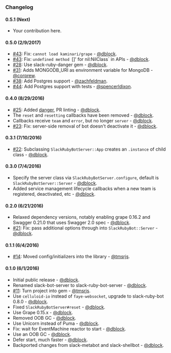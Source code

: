 ### Changelog

#### 0.5.1 (Next)

* Your contribution here.

#### 0.5.0 (2/9/2017)

* [#43](https://github.com/slack-ruby/slack-ruby-bot-server/pull/43): Fix: `cannot load kaminari/grape` - [@dblock](https://github.com/dblock).
* [#43](https://github.com/slack-ruby/slack-ruby-bot-server/pull/43): Fix: `undefined method `[]' for nil:NilClass` in APIs - [@dblock](https://github.com/dblock).
* [#28](https://github.com/slack-ruby/slack-ruby-bot-server/pull/28): Use slack-ruby-danger gem - [@dblock](https://github.com/dblock).
* [#31](https://github.com/slack-ruby/slack-ruby-bot-server/pull/31): Adds MONGODB_URI as environment variable for MongoDB - [@corprew](https://github.com/corprew).
* [#38](https://github.com/slack-ruby/slack-ruby-bot-server/pull/38): Add Postgres support  - [@zachfeldman](https://github.com/zachfeldman).
* [#44](https://github.com/slack-ruby/slack-ruby-bot-server/pull/44): Add Postgres support with tests - [@spencerldixon](https://github.com/spencerldixon).

#### 0.4.0 (8/29/2016)

* [#25](https://github.com/slack-ruby/slack-ruby-bot-server/pull/25): Added [danger](http://danger.systems), PR linting - [@dblock](https://github.com/dblock).
* The `reset` and `resetting` callbacks have been removed - [@dblock](https://github.com/dblock).
* Callbacks receive `team` and `error`, but no longer `server` - [@dblock](https://github.com/dblock).
* [#23](https://github.com/slack-ruby/slack-ruby-bot-server/issues/23): Fix: server-side removal of bot doesn't deactivate it - [@dblock](https://github.com/dblock).

#### 0.3.1 (7/10/2016)

* [#22](https://github.com/slack-ruby/slack-ruby-bot-server/issues/22): Subclassing `SlackRubyBotServer::App` creates an `.instance` of child class - [@dblock](https://github.com/dblock).

#### 0.3.0 (7/4/2016)

* Specify the server class via `SlackRubyBotServer.configure`, default is `SlackRubyBotServer::Server` - [@dblock](https://github.com/dblock).
* Added service management lifecycle callbacks when a new team is registered, deactivated, etc - [@dblock](https://github.com/dblock).

#### 0.2.0 (6/21/2016)

* Relaxed dependency versions, notably enabling grape 0.16.2 and Swagger 0.21.0 that uses Swagger 2.0 spec - [@dblock](https://github.com/dblock).
* [#21](https://github.com/slack-ruby/slack-ruby-bot-server/issues/21): Fix: pass additional options through into `SlackRubyBot::Server` - [@dblock](https://github.com/dblock).

#### 0.1.1 (6/4/2016)

* [#14](https://github.com/slack-ruby/slack-ruby-bot-server/pull/14): Moved config/initializers into the library - [@tmsrjs](https://github.com/tmsrjs).

#### 0.1.0 (6/1/2016)

* Initial public release - [@dblock](https://github.com/dblock).
* Renamed slack-bot-server to slack-ruby-bot-server - [@dblock](https://github.com/dblock).
* [#11](https://github.com/slack-ruby/slack-ruby-bot-server/pull/11): Turn project into gem - [@tmsrjs](https://github.com/tmsrjs).
* Use `celluloid-io` instead of `faye-websocket`, upgrade to slack-ruby-bot 0.8.0 - [@dblock](https://github.com/dblock).
* Fixed `SlackRubyBotServer#reset` - [@dblock](https://github.com/dblock).
* Use Grape 0.15.x - [@dblock](https://github.com/dblock).
* Removed OOB GC - [@dblock](https://github.com/dblock).
* Use Unicorn instead of Puma - [@dblock](https://github.com/dblock).
* Fix: wait for EventMachine reactor to start - [@dblock](https://github.com/dblock).
* Use an OOB GC - [@dblock](https://github.com/dblock).
* Defer start, much faster - [@dblock](https://github.com/dblock).
* Backported changes from slack-metabot and slack-shellbot - [@dblock](https://github.com/dblock).
